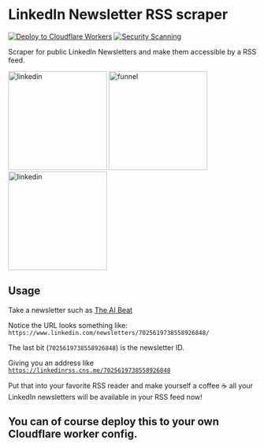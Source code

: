 # LinkedIn Newsletter RSS scraper

[![Deploy to Cloudflare Workers](https://deploy.workers.cloudflare.com/button)](https://deploy.workers.cloudflare.com/?url=https://github.com/chrisns/linkedin-newsletter-rss)
[![Security Scanning](https://github.com/chrisns/linkedin-newsletter-rss/actions/workflows/security.yml/badge.svg)](https://github.com/chrisns/linkedin-newsletter-rss/actions/workflows/security.yml)

Scraper for public LinkedIn Newsletters and make them accessible by a RSS feed.

<img src="https://pbs.twimg.com/profile_images/1661161645857710081/6WtDIesg_400x400.png" alt="linkedin" width="200"/>
<img src="https://png.pngtree.com/png-vector/20190802/ourlarge/pngtree-funnel-icon-png-image_1650353.jpg" alt="funnel" width="200"/>
<img src="https://wp-assets.rss.com/blog/wp-content/uploads/2019/10/10111557/social_style_3_rss-512-1.png" alt="linkedin" width="200"/>

## Usage

Take a newsletter such as [The AI Beat](https://www.linkedin.com/newsletters/7025619738558926848/)

Notice the URL looks something like: `https://www.linkedin.com/newsletters/7025619738558926848/`

The last bit (`7025619738558926848`) is the newsletter ID.

Giving you an address like [`https://linkedinrss.cns.me/7025619738558926848`](https://linkedinrss.cns.me/7025619738558926848)

Put that into your favorite RSS reader and make yourself a coffee ☕ all your LinkedIn newsletters will be available in your RSS feed now!

## You can of course deploy this to your own Cloudflare worker config.
